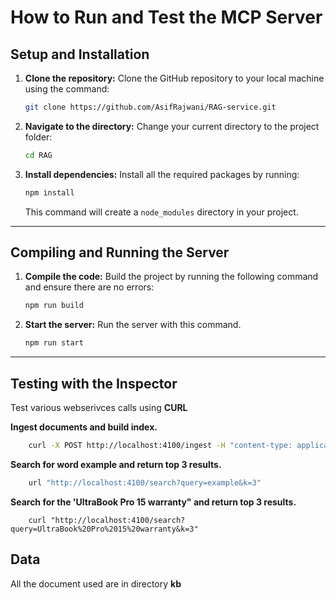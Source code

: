 # How to Run and Test the MCP Server

## Setup and Installation

1.  **Clone the repository:** Clone the GitHub repository to your local machine using the command:

    ```bash
    git clone https://github.com/AsifRajwani/RAG-service.git
    ```

2.  **Navigate to the directory:** Change your current directory to the project folder:

    ```bash
    cd RAG
    ```

3.  **Install dependencies:** Install all the required packages by running:

    ```bash
    npm install
    ```

    This command will create a `node_modules` directory in your project.

---

## Compiling and Running the Server

1.  **Compile the code:** Build the project by running the following command and ensure there are no errors:

    ```bash
    npm run build
    ```

2.  **Start the server:** Run the server with this command.

    ```bash
    npm run start
    ```

---

## Testing with the Inspector

Test various webserivces calls using **CURL**

**Ingest documents and build index.**

```bash
    curl -X POST http://localhost:4100/ingest -H "content-type: application/json" -d '{}'
```

**Search for word example and return top 3 results.**

```bash
    url "http://localhost:4100/search?query=example&k=3"
```

**Search for the 'UltraBook Pro 15 warranty" and return top 3 results.**

```bash.
    curl "http://localhost:4100/search?query=UltraBook%20Pro%2015%20warranty&k=3"
```

## Data

All the document used are in directory **kb**
